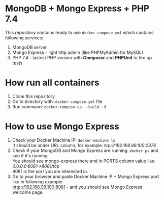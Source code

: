 # MongoDB + Mongo Express + PHP 7.4
This repository contains ready to use `docker-compose.yml` which contains following services:
1. MongoDB server
2. Mongo Express - light http admin (like PHPMyAdmin for MySQL)
3. PHP 7.4 - lastest PHP version with **Composer** and **PHPUnit** to fire up tests

# How run all containers
1. Clone this repository 
2. Go to directory with: `docker-compose.yml` file
3. Run command: `docker-compose up --build -d`

# How to use Mongo Express
1. Check your Docker Machine IP: `docker-machine ls`<br /> 
   It should be under URL column, for example: *tcp://192.168.99.100:2376*
2. Check if your MongoDB and Mongo Express are running: `docker ps` and see if it's running <br />
   You should see mongo-express there and in PORTS column value like: *0.0.0.0:8081->8081/tcp* <br />
   8081 is the port you are interested in.
3. Go to your browser and paste Docker Machine IP + Mongo Express port like in following example: <br />
   http://192.168.99.100:8081 - and you should see Mongo Express welcome page.
